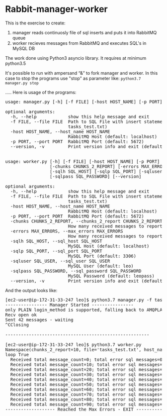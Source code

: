 # Rabbit-manager-worker

This is the exercise to create:
1. manager reads continuosly file of sql inserts and puts it into RabbitMQ queue
2. worker recieves messages from RabbitMQ and executes SQL's in MySQL DB

The work done using Python3 asyncio library.
It requires at minimum python3.5

It's possible to run with ampersand “&” to fork manager and worker.
In this case to stop the programs use "stop" as parameter like: <code>python3.7 manager.py stop</code>

.....
Here is usage of the programs:
<pre>
usage: manager.py [-h] [-f FILE] [-host HOST_NAME] [-p PORT] [--version]

optional arguments:
  -h, --help            show this help message and exit
  -f FILE, --file FILE  Path to SQL File with insert statements (default:
                        tasks_test.txt)
  -host HOST_NAME, --host_name HOST_NAME
                        RabbitMQ Host (default: localhost)
  -p PORT, --port PORT  RabbitMQ Port (default: 5672)
  --version, -v         Print version info and exit (default: False)


usage: worker.py [-h] [-f FILE] [-host HOST_NAME] [-p PORT]
                 [-chunks CHUNKS_2_REPORT] [-errors MAX_ERRORS]
                 [-sqlh SQL_HOST] [-sqlp SQL_PORT] [-sqluser SQL_USER]
                 [-sqlpass SQL_PASSWORD] [--version]

optional arguments:
  -h, --help            show this help message and exit
  -f FILE, --file FILE  Path to SQL File with insert statements (default:
                        tasks_test.txt)
  -host HOST_NAME, --host_name HOST_NAME
                        RabbitMQ Host (default: localhost)
  -p PORT, --port PORT  RabbitMQ Port (default: 5672)
  -chunks CHUNKS_2_REPORT, --chunks_2_report CHUNKS_2_REPORT
                        How many received messages to report (default: 10)
  -errors MAX_ERRORS, --max_errors MAX_ERRORS
                        How many received messages to report (default: 5)
  -sqlh SQL_HOST, --sql_host SQL_HOST
                        MySQL Host (default: localhost)
  -sqlp SQL_PORT, --sql_port SQL_PORT
                        MySQL Port (default: 3306)
  -sqluser SQL_USER, --sql_user SQL_USER
                        MySQL User (default: leo)
  -sqlpass SQL_PASSWORD, --sql_password SQL_PASSWORD
                        MySQL Password (default: leopass)
  --version, -v         Print version info and exit (default: False)
</pre>

And the output looks like:
<pre>
[ec2-user@ip-172-31-33-247 leo]$ python3.7 manager.py -f task_errors.txt 
---------------- Manager Started ----------------
only PLAIN login_method is supported, falling back to AMQPLAIN
Recv open ok
Sent 42 messages - waiting
^CClosing

-------------------------------------------------------

[ec2-user@ip-172-31-33-247 leo]$ python3.7 worker.py 
Namespace(chunks_2_report=10, file='tasks_test.txt', host_name='localhost', max_errors=5, port='5672
loop True
  Received total message_count=0; total error sql messages=0 
  Received total message_count=10; total error sql messages=0 
  Received total message_count=20; total error sql messages=0 
  Received total message_count=30; total error sql messages=1 
  Received total message_count=40; total error sql messages=1 
  Received total message_count=50; total error sql messages=1 
  Received total message_count=60; total error sql messages=2 
  Received total message_count=70; total error sql messages=3 
  Received total message_count=80; total error sql messages=3 
  Received total message_count=90; total error sql messages=4 
------------------- Reached the Max Errors - EXIT ---------------------
</pre>

